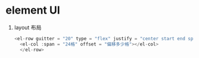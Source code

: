 # 			element UI 

1. layout 布局

   ``` javascript
   <el-row guitter = "20" type = "flex" justify = "center start end space-around space-between">
     <el-col :span = "24格" offset = "偏移多少格"></el-col> 
     </el-row>
   ```

